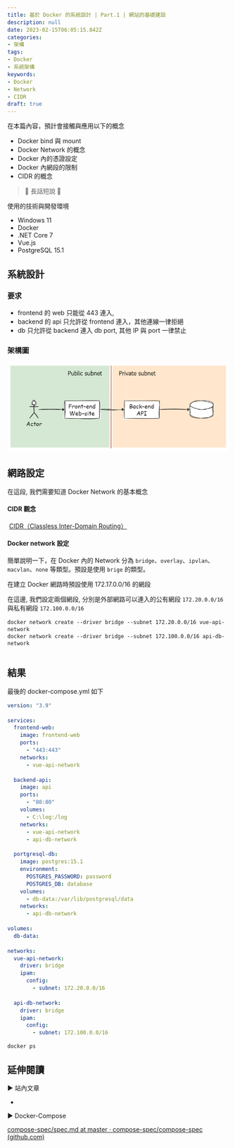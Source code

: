 ```yaml
---
title: 基於 Docker 的系統設計 | Part.1 | 網站的基礎建設
description: null
date: 2023-02-15T06:05:15.842Z
categories: 
- 架構
tags: 
- Docker
- 系統架構
keywords:
- Docker
- Network
- CIDR
draft: true
---
```


在本篇內容，預計會接觸與應用以下的概念

- Docker bind 與 mount
- Docker Network 的概念
- Docker 內的憑證設定
- Docker 內網段的限制
- CIDR 的概念

> 🔖 長話短說 🔖
>
>

<!--more-->

使用的技術與開發環境

- Windows 11
- Docker
- .NET Core 7
- Vue.js
- PostgreSQL 15.1

## 系統設計

### 要求

- frontend 的 web 只能從 443 連入,
- backend 的 api 只允許從 frontend 連入，其他連線一律拒絕
- db 只允許從 backend 連入 db port, 其他 IP 與 port 一律禁止

### 架構圖

![](images/Pasted%20image%2020230215172150.png)

## 網路設定

在這段, 我們需要知道 Docker Network 的基本概念

#### CIDR 觀念

 [CIDR（Classless Inter-Domain Routing）](https://zh.wikipedia.org/wiki/%E6%97%A0%E7%B1%BB%E5%88%AB%E5%9F%9F%E9%97%B4%E8%B7%AF%E7%94%B1)

#### Docker network 設定

簡單說明一下，在 Docker 內的 Network 分為 `bridge`、`overlay`、`ipvlan`、`macvlan`、`none` 等類型。預設是使用 `brige` 的類型。

在建立 Docker 網路時預設使用 172.17.0.0/16 的網段

在這邊, 我們設定兩個網段, 分別是外部網路可以連入的公有網段 `172.20.0.0/16` 與私有網段 `172.100.0.0/16`

```shell
docker network create --driver bridge --subnet 172.20.0.0/16 vue-api-network
docker network create --driver bridge --subnet 172.100.0.0/16 api-db-network

```

```yaml
```

## 結果

最後的 docker-compose.yml 如下

```yaml
version: "3.9"

services:
  frontend-web:
    image: frontend-web
    ports:
      - "443:443"
    networks:
      - vue-api-network

  backend-api:
    image: api
    ports:
      - "80:80"
    volumes:
      - C:\log:/log
    networks:
      - vue-api-network
      - api-db-network

  portgresql-db:
    image: postgres:15.1
    environment:
      POSTGRES_PASSWORD: password
      POSTGRES_DB: database
    volumes:
      - db-data:/var/lib/postgresql/data
    networks:
      - api-db-network

volumes:
  db-data:

networks:
  vue-api-network:
    driver: bridge
    ipam:
      config:
        - subnet: 172.20.0.0/16

  api-db-network:
    driver: bridge
    ipam:
      config:
        - subnet: 172.100.0.0/16
```

```shell
docker ps
```

## 延伸閱讀

▶ 站內文章

-

▶ Docker-Compose

[compose-spec/spec.md at master · compose-spec/compose-spec (github.com)](https://github.com/compose-spec/compose-spec/blob/master/spec.md)
